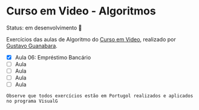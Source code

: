 # Curso em Video - Algoritmos

Status: em desenvolvimento 🔧

Exercícios das aulas de Algoritmo do [Curso em  Video](https://www.cursoemvideo.com/), realizado por [Gustavo Guanabara](https://www.youtube.com/@CursoemVideo).

- [x] Aula 06: Empréstimo Bancário
- [ ] Aula 
- [ ] Aula
- [ ] Aula
- [ ] Aula

```
Observe que todos exercícios estão em Portugol realizados e aplicados no programa VisualG
```
